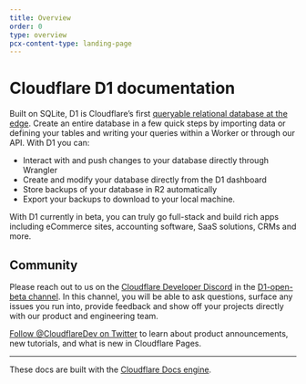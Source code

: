 ```yaml
---
title: Overview
order: 0
type: overview
pcx-content-type: landing-page
---
```


<ContentColumn>

# Cloudflare D1 documentation

Built on SQLite, D1 is Cloudflare’s first [queryable relational database at the edge](https://blog.cloudflare.com/introducing-d1/). Create an entire database in a few quick steps by importing data or defining your tables and writing your queries within a Worker or through our API. With D1 you can: 
  
* Interact with and push changes to your database directly through Wrangler
* Create and modify your database directly from the D1 dashboard 
* Store backups of your database in R2 automatically
* Export your backups to download to your local machine. 

With D1 currently in beta, you can truly go full-stack and build rich apps including eCommerce sites, accounting software, SaaS solutions, CRMs and more. 

## Community

Please reach out to us on the [Cloudflare Developer Discord](https://discord.com/invite/cloudflaredev) in the [D1-open-beta channel](<link>). In this channel, you will be able to ask questions, surface any issues you run into, provide feedback and show off your projects directly with our product and engineering team. 

[Follow @CloudflareDev on Twitter](https://twitter.com/cloudflaredev) to learn about product announcements, new tutorials, and what is new in Cloudflare Pages.

---

These docs are built with the [Cloudflare Docs engine](https://developers.cloudflare.com/docs-engine/).

</ContentColumn>
